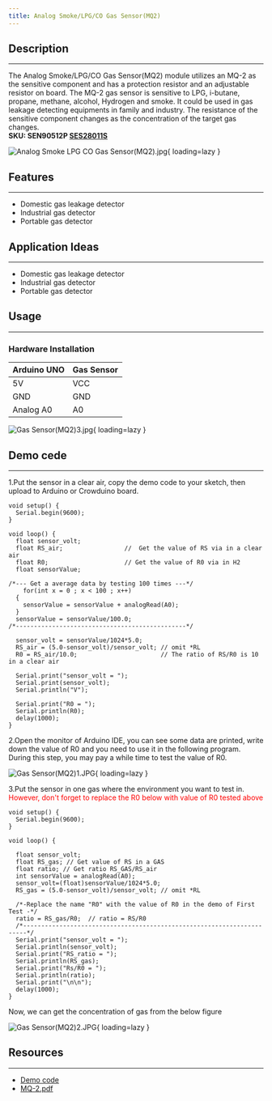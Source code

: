 ```yaml
---
title: Analog Smoke/LPG/CO Gas Sensor(MQ2)
---
```


## Description
-----------

The Analog Smoke/LPG/CO Gas Sensor(MQ2) module utilizes an MQ-2 as the sensitive component and has a protection resistor and an adjustable resistor on board. The MQ-2 gas sensor is sensitive to LPG, i-butane, propane, methane, alcohol, Hydrogen and smoke. It could be used in gas leakage detecting equipments in family and industry. The resistance of the sensitive component changes as the concentration of the target gas changes.  
**SKU: SEN90512P [SES28011S](http://www.elecrow.com/analog-smokelpgco-gas-sensormq2-p-486.html)**

![Analog Smoke LPG CO Gas Sensor(MQ2).jpg](https://wiki.elecrow.com/images/thumb/0/05/Analog_Smoke_LPG_CO_Gas_Sensor%28MQ2%29.jpg/400px-Analog_Smoke_LPG_CO_Gas_Sensor%28MQ2%29.jpg){ loading=lazy }

## Features
--------

- Domestic gas leakage detector
- Industrial gas detector
- Portable gas detector

## Application Ideas
-----------------

- Domestic gas leakage detector
- Industrial gas detector
- Portable gas detector

## Usage
-----

### Hardware Installation

| Arduino UNO | Gas Sensor |
|---|---|
| 5V | VCC |
| GND | GND |
| Analog A0 | A0 |

![Gas Sensor(MQ2)3.jpg](https://wiki.elecrow.com/images/thumb/7/78/Gas_Sensor%28MQ2%293.jpg/500px-Gas_Sensor%28MQ2%293.jpg){ loading=lazy }

## Demo cede
---------

1.Put the sensor in a clear air, copy the demo code to your sketch, then upload to Arduino or Crowduino board.

```
void setup() {
  Serial.begin(9600);
}
 
void loop() {
  float sensor_volt; 
  float RS_air;                 //  Get the value of RS via in a clear air
  float R0;                     // Get the value of R0 via in H2
  float sensorValue;
 
/*--- Get a average data by testing 100 times ---*/   
    for(int x = 0 ; x < 100 ; x++)
  {
    sensorValue = sensorValue + analogRead(A0);
  }
  sensorValue = sensorValue/100.0;
/*-----------------------------------------------*/
 
  sensor_volt = sensorValue/1024*5.0;
  RS_air = (5.0-sensor_volt)/sensor_volt; // omit *RL
  R0 = RS_air/10.0;                       // The ratio of RS/R0 is 10 in a clear air
 
  Serial.print("sensor_volt = ");
  Serial.print(sensor_volt);
  Serial.println("V");
 
  Serial.print("R0 = ");
  Serial.println(R0);
  delay(1000);
}
```

2.Open the monitor of Arduino IDE, you can see some data are printed, write down the value of R0 and you need to use it in the following program. During this step, you may pay a while time to test the value of R0.

![Gas Sensor(MQ2)1.JPG](https://wiki.elecrow.com/images/thumb/9/96/Gas_Sensor%28MQ2%291.JPG/400px-Gas_Sensor%28MQ2%291.JPG){ loading=lazy }

3.Put the sensor in one gas where the environment you want to test in. <font color="red">However, don't forget to replace the R0 below with value of R0 tested above</font>

```
void setup() {
  Serial.begin(9600);
}
 
void loop() {
 
  float sensor_volt;
  float RS_gas; // Get value of RS in a GAS
  float ratio; // Get ratio RS_GAS/RS_air
  int sensorValue = analogRead(A0);
  sensor_volt=(float)sensorValue/1024*5.0;
  RS_gas = (5.0-sensor_volt)/sensor_volt; // omit *RL
 
  /*-Replace the name "R0" with the value of R0 in the demo of First Test -*/
  ratio = RS_gas/R0;  // ratio = RS/R0 
  /*-----------------------------------------------------------------------*/
  Serial.print("sensor_volt = ");
  Serial.println(sensor_volt);
  Serial.print("RS_ratio = ");
  Serial.println(RS_gas);
  Serial.print("Rs/R0 = ");
  Serial.println(ratio);
  Serial.print("\n\n");
  delay(1000);
}
```

Now, we can get the concentration of gas from the below figure 

![Gas Sensor(MQ2)2.JPG](https://wiki.elecrow.com/images/thumb/c/c6/Gas_Sensor%28MQ2%292.JPG/400px-Gas_Sensor%28MQ2%292.JPG){ loading=lazy }

## Resources
---------

- [Demo code](./files/Gas-Sensor-MQ2-zip.md)
- [MQ-2.pdf](./files/MQ-2-pdf.md)